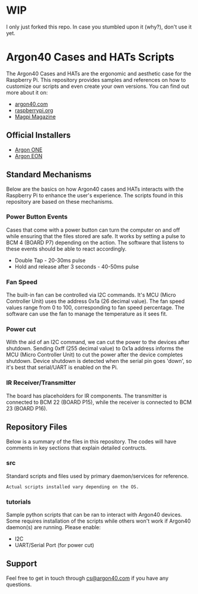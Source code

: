 # WIP

I only just forked this repo. In case you stumbled upon it (why?), don't use it yet.

# Argon40 Cases and HATs Scripts

The Argon40 Cases and HATs are the ergonomic and aesthetic case for the Raspberry Pi. This repository provides samples and references on how to customize our scripts and even create your own versions.  You can find out more about it on:
* [argon40.com](https://www.argon40.com/argon-one-raspberry-pi-4-case.html)
* [raspberrypi.org](https://www.raspberrypi.org/blog/argon-one-raspberry-pi-case/)
* [Magpi Magazine](https://magpi.raspberrypi.org/articles/argon-one-review)

## Official Installers
* [Argon ONE](https://download.argon40.com/argon1.sh)
* [Argon EON](https://download.argon40.com/argoneon.sh)


## Standard Mechanisms

Below are the basics on how Argon40 cases and HATs interacts with the Raspberry Pi to enhance the user's experience.  The scripts found in this repository are based on these mechanisms.

### Power Button Events

Cases that come with a power button can turn the computer on and off while ensuring that the files stored are safe.  It works by setting a pulse to BCM 4 (BOARD P7) depending on the action. The software that listens to these events should be able to react accordingly.
* Double Tap - 20-30ms pulse
* Hold and release after 3 seconds - 40-50ms pulse

### Fan Speed

The built-in fan can be controlled via I2C commands. It's MCU (Micro Controller Unit) uses the address 0x1a (26 decimal value).  The fan speed values range from 0 to 100, corresponding to fan speed percentage.  The software can use the fan to manage the temperature as it sees fit.

### Power cut

With the aid of an I2C command, we can cut the power to the devices after shutdown. Sending 0xff (255 decimal value) to 0x1a address informs the MCU (Micro Controller Unit) to cut the power after the device completes shutdown. Device shutdown is detected when the serial pin goes 'down', so it's best that serial/UART is enabled on the Pi.

### IR Receiver/Transmitter

The board has placeholders for IR components.  The transmitter is connected to BCM 22 (BOARD P15), while the receiver is connected to BCM 23 (BOARD P16).


## Repository Files

Below is a summary of the files in this repository.  The codes will have comments in key sections that explain detailed contructs.

### src

Standard scripts and files used by primary daemon/services for reference.
```
Actual scripts installed vary depending on the OS.
```

### tutorials

Sample python scripts that can be ran to interact with Argon40 devices.  Some requires installation of the scripts while others won't work if Argon40 daemon(s) are running.  Please enable:
* I2C
* UART/Serial Port (for power cut)

## Support
Feel free to get in touch through cs@argon40.com if you have any questions.

